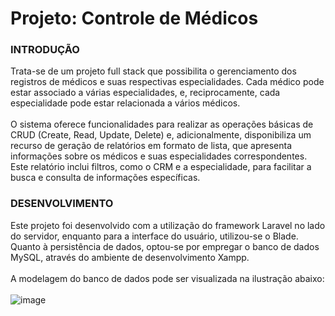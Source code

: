 # Projeto: Controle de Médicos
### INTRODUÇÃO
Trata-se de um projeto full stack que possibilita o gerenciamento dos registros de médicos e suas respectivas especialidades. Cada médico pode estar associado a várias especialidades, e, reciprocamente, cada especialidade pode estar relacionada a vários médicos. 
<br/><br/>
O sistema oferece funcionalidades para realizar as operações básicas de CRUD (Create, Read, Update, Delete) e, adicionalmente, disponibiliza um recurso de geração de relatórios em formato de lista, que apresenta informações sobre os médicos e suas especialidades correspondentes. Este relatório inclui filtros, como o CRM e a especialidade, para facilitar a busca e consulta de informações específicas.

### DESENVOLVIMENTO
Este projeto foi desenvolvido com a utilização do framework Laravel no lado do servidor, enquanto para a interface do usuário, utilizou-se o Blade. Quanto à persistência de dados, optou-se por empregar o banco de dados MySQL, através do ambiente de desenvolvimento Xampp.
<br/><br/>
A modelagem do banco de dados pode ser visualizada na ilustração abaixo: <br/><br/>
![image](https://github.com/tadeubdossantos/controle-medicos/assets/86169857/9a052e11-e636-4f32-8876-e1b7869457dd)






